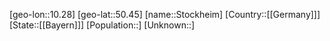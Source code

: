 ﻿---
location: [50.45,10.28]
type: City
tags:
- geo/City


SpocWebEntityId: 34575
isDeleted: false
confidential: public

---
[geo-lon::10.28]
[geo-lat::50.45]
[name::Stockheim]
[Country::[[Germany]]]
[State::[[Bayern]]]
[Population::]
[Unknown::]

